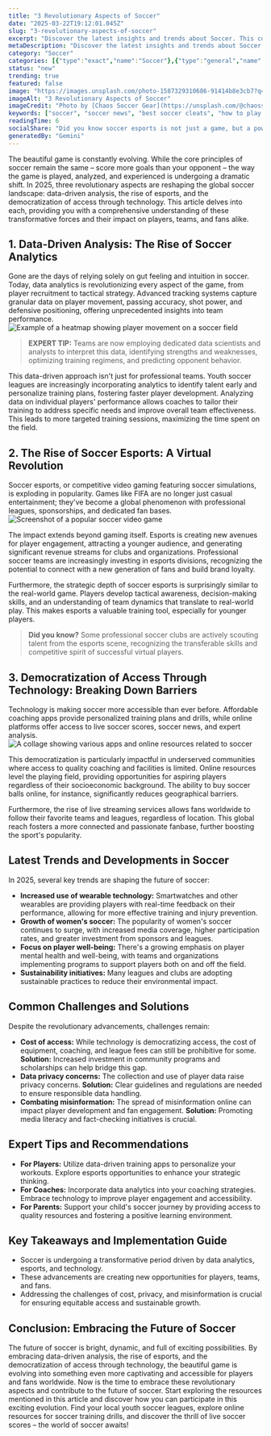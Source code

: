 ```yaml
---
title: "3 Revolutionary Aspects of Soccer"
date: "2025-03-22T19:12:01.045Z"
slug: "3-revolutionary-aspects-of-soccer"
excerpt: "Discover the latest insights and trends about Soccer. This comprehensive guide covers everything you need to know about Soccer in 2025."
metaDescription: "Discover the latest insights and trends about Soccer. This comprehensive guide covers everything you need to know about Soccer in 2025."
category: "Soccer"
categories: [{"type":"exact","name":"Soccer"},{"type":"general","name":"Sports Business"},{"type":"medium","name":"Marketing"},{"type":"specific","name":"Sponsorship Deals"},{"type":"niche","name":"Influencer Marketing"}]
status: "new"
trending: true
featured: false
image: "https://images.unsplash.com/photo-1587329310686-91414b8e3cb7?q=85&w=1200&fit=max&fm=webp&auto=compress"
imageAlt: "3 Revolutionary Aspects of Soccer"
imageCredit: "Photo by [Chaos Soccer Gear](https://unsplash.com/@chaossoccergear) on Unsplash"
keywords: ["soccer", "soccer news", "best soccer cleats", "how to play soccer", "soccer training drills", "youth soccer leagues", "soccer betting tips", "live soccer scores", "buy soccer balls online", "professional soccer leagues"]
readingTime: 6
socialShare: "Did you know soccer esports is not just a game, but a powerful training tool that's shaping the future of professional soccer?  The lines between virtual and real-world competition are blurring rapidly!"
generatedBy: "Gemini"
---
```




The beautiful game is constantly evolving. While the core principles of soccer remain the same – score more goals than your opponent – the way the game is played, analyzed, and experienced is undergoing a dramatic shift. In 2025, three revolutionary aspects are reshaping the global soccer landscape: data-driven analysis, the rise of esports, and the democratization of access through technology. This article delves into each, providing you with a comprehensive understanding of these transformative forces and their impact on players, teams, and fans alike.

## 1. Data-Driven Analysis: The Rise of Soccer Analytics

Gone are the days of relying solely on gut feeling and intuition in soccer.  Today, data analytics is revolutionizing every aspect of the game, from player recruitment to tactical strategy.  Advanced tracking systems capture granular data on player movement, passing accuracy, shot power, and defensive positioning, offering unprecedented insights into team performance.  ![Example of a heatmap showing player movement on a soccer field](https://images.unsplash.com/photo-1551958219-acbc608c6377?q=85&w=1200&fit=max&fm=webp&auto=compress)

> **EXPERT TIP:** Teams are now employing dedicated data scientists and analysts to interpret this data, identifying strengths and weaknesses, optimizing training regimens, and predicting opponent behavior.

This data-driven approach isn't just for professional teams.  Youth soccer leagues are increasingly incorporating analytics to identify talent early and personalize training plans, fostering faster player development.  Analyzing data on individual players' performance allows coaches to tailor their training to address specific needs and improve overall team effectiveness.  This leads to more targeted training sessions, maximizing the time spent on the field.

## 2. The Rise of Soccer Esports: A Virtual Revolution

Soccer esports, or competitive video gaming featuring soccer simulations, is exploding in popularity. Games like FIFA are no longer just casual entertainment; they've become a global phenomenon with professional leagues, sponsorships, and dedicated fan bases.  ![Screenshot of a popular soccer video game](https://images.unsplash.com/photo-1574629810360-7efbbe195018?q=85&w=1200&fit=max&fm=webp&auto=compress)

The impact extends beyond gaming itself.  Esports is creating new avenues for player engagement, attracting a younger audience, and generating significant revenue streams for clubs and organizations.  Professional soccer teams are increasingly investing in esports divisions, recognizing the potential to connect with a new generation of fans and build brand loyalty.

Furthermore, the strategic depth of soccer esports is surprisingly similar to the real-world game.  Players develop tactical awareness, decision-making skills, and an understanding of team dynamics that translate to real-world play.  This makes esports a valuable training tool, especially for younger players.

> **Did you know?** Some professional soccer clubs are actively scouting talent from the esports scene, recognizing the transferable skills and competitive spirit of successful virtual players.

## 3. Democratization of Access Through Technology: Breaking Down Barriers

Technology is making soccer more accessible than ever before.  Affordable coaching apps provide personalized training plans and drills, while online platforms offer access to live soccer scores, soccer news, and expert analysis.  ![A collage showing various apps and online resources related to soccer](https://images.unsplash.com/photo-1579952363873-27f3bade9f55?q=85&w=1200&fit=max&fm=webp&auto=compress)

This democratization is particularly impactful in underserved communities where access to quality coaching and facilities is limited.  Online resources level the playing field, providing opportunities for aspiring players regardless of their socioeconomic background.  The ability to buy soccer balls online, for instance, significantly reduces geographical barriers.

Furthermore, the rise of live streaming services allows fans worldwide to follow their favorite teams and leagues, regardless of location.  This global reach fosters a more connected and passionate fanbase, further boosting the sport's popularity.

## Latest Trends and Developments in Soccer

In 2025, several key trends are shaping the future of soccer:

* **Increased use of wearable technology:**  Smartwatches and other wearables are providing players with real-time feedback on their performance, allowing for more effective training and injury prevention.
* **Growth of women's soccer:**  The popularity of women's soccer continues to surge, with increased media coverage, higher participation rates, and greater investment from sponsors and leagues.
* **Focus on player well-being:**  There's a growing emphasis on player mental health and well-being, with teams and organizations implementing programs to support players both on and off the field.
* **Sustainability initiatives:**  Many leagues and clubs are adopting sustainable practices to reduce their environmental impact.

## Common Challenges and Solutions

Despite the revolutionary advancements, challenges remain:

* **Cost of access:**  While technology is democratizing access, the cost of equipment, coaching, and league fees can still be prohibitive for some. **Solution:**  Increased investment in community programs and scholarships can help bridge this gap.
* **Data privacy concerns:**  The collection and use of player data raise privacy concerns.  **Solution:**  Clear guidelines and regulations are needed to ensure responsible data handling.
* **Combating misinformation:**  The spread of misinformation online can impact player development and fan engagement.  **Solution:**  Promoting media literacy and fact-checking initiatives is crucial.

## Expert Tips and Recommendations

* **For Players:**  Utilize data-driven training apps to personalize your workouts.  Explore esports opportunities to enhance your strategic thinking.
* **For Coaches:**  Incorporate data analytics into your coaching strategies.  Embrace technology to improve player engagement and accessibility.
* **For Parents:**  Support your child's soccer journey by providing access to quality resources and fostering a positive learning environment.

## Key Takeaways and Implementation Guide

* Soccer is undergoing a transformative period driven by data analytics, esports, and technology.
* These advancements are creating new opportunities for players, teams, and fans.
* Addressing the challenges of cost, privacy, and misinformation is crucial for ensuring equitable access and sustainable growth.

## Conclusion: Embracing the Future of Soccer

The future of soccer is bright, dynamic, and full of exciting possibilities. By embracing data-driven analysis, the rise of esports, and the democratization of access through technology, the beautiful game is evolving into something even more captivating and accessible for players and fans worldwide.  Now is the time to embrace these revolutionary aspects and contribute to the future of soccer.  Start exploring the resources mentioned in this article and discover how you can participate in this exciting evolution.  Find your local youth soccer leagues, explore online resources for soccer training drills, and discover the thrill of live soccer scores – the world of soccer awaits!

